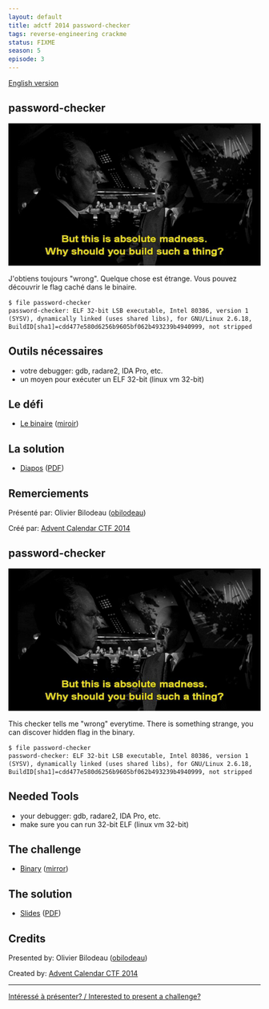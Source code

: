 ```yaml
---
layout: default
title: adctf 2014 password-checker
tags: reverse-engineering crackme
status: FIXME
season: 5
episode: 3
---
```


[English version](#english)

## password-checker

![Absolute Madness](/images/15-03_absolute-madness.jpg)

J'obtiens toujours "wrong". Quelque chose est étrange. Vous pouvez découvrir le
flag caché dans le binaire.

    $ file password-checker
    password-checker: ELF 32-bit LSB executable, Intel 80386, version 1 (SYSV), dynamically linked (uses shared libs), for GNU/Linux 2.6.18, BuildID[sha1]=cdd477e580d6256b9605bf062b493239b4940999, not stripped

## Outils nécessaires

* votre debugger: gdb, radare2, IDA Pro, etc.
* un moyen pour exécuter un ELF 32-bit (linux vm 32-bit)

## Le défi

* [Le binaire](http://adctf2014.katsudon.org/dat/AkgyBathNidfcvKa/password-checker.xz) ([miroir](https://github.com/montrehack/challenges/raw/master/2015-03-16/password-checker.xz))

## La solution

* [Diapos](/archives/2015-03-16-adctf-2014-password-checker/slides.html) ([PDF](https://github.com/montrehack/slides/raw/master/15-03-16-password-checker/adctf-2014-password-checker.pdf))

## Remerciements

Présenté par: Olivier Bilodeau ([obilodeau](https://twitter.com/obilodeau/))

Créé par: [Advent Calendar CTF 2014](http://adctf2014.katsudon.org/)


<a id="english"></a>

## password-checker

![Absolute Madness](/images/15-03_absolute-madness.jpg)

This checker tells me "wrong" everytime. There is something strange, you can
discover hidden flag in the binary.

    $ file password-checker
    password-checker: ELF 32-bit LSB executable, Intel 80386, version 1 (SYSV), dynamically linked (uses shared libs), for GNU/Linux 2.6.18, BuildID[sha1]=cdd477e580d6256b9605bf062b493239b4940999, not stripped

## Needed Tools

* your debugger: gdb, radare2, IDA Pro, etc.
* make sure you can run 32-bit ELF (linux vm 32-bit)

## The challenge

* [Binary](http://adctf2014.katsudon.org/dat/AkgyBathNidfcvKa/password-checker.xz) ([mirror](https://github.com/montrehack/challenges/raw/master/2015-03-16/password-checker.xz))

## The solution

* [Slides](/archives/2015-03-16-adctf-2014-password-checker/slides.html) ([PDF](https://github.com/montrehack/slides/raw/master/15-03-16-password-checker/adctf-2014-password-checker.pdf))

## Credits

Presented by: Olivier Bilodeau ([obilodeau](https://twitter.com/obilodeau/))

Created by: [Advent Calendar CTF 2014](http://adctf2014.katsudon.org/)

<hr/>

[Intéressé à présenter? / Interested to present a challenge?](https://github.com/montrehack/montrehack.github.com/wiki/Present-at-Montrehack)
